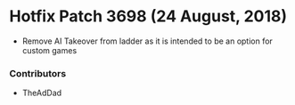# Hotfix Patch 3698 (24 August, 2018)

- Remove AI Takeover from ladder as it is intended to be an option for custom games

### Contributors

- TheAdDad
